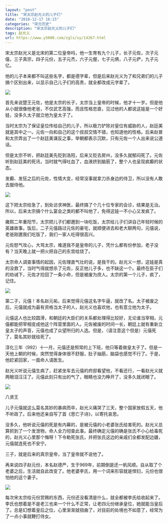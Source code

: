 ```yaml
---
layout: "post"
title: "宋太宗赵光义的儿子们"
date: "2018-12-17 16:15"
categories: "宋元历史"
description: "宋太宗赵光义的儿子们"
tags: 赵光义
url: https://www.y5000.com/zgls/sy/14267.html
---
```






宋太宗赵光义是北宋的第二位皇帝吗，他一生育有九个儿子，长子元佐，次子元僖，三子真宗，四子元份，五子元杰，六子元偓，七子元侢，八子元俨，九子元亿。

他的儿子本来都不叫这些名字，都是德字辈，但是后来赵光义为了和兄弟们的儿子搞个区别出来，以显示自己儿子们的高贵，就全都改成元字辈了。

![](https://img.y5000.com/uploads/allimg/170221/100Q9C44-0.jpg)

首先来说楚王元佐，他是太宗的长子，太宗当上皇帝的时候，他才十一岁。但是他从小就很像他老爸，不仅武艺高强，而且性格忠直，见过他的人都说这娃是一个好娃，没多久太子就立他为皇太子了。

当时太宗为了保证皇位传给自己的儿子，所以极力铲除对皇位有威胁的人，赵廷美就是其中之一。元佐一向和自己的这个叔叔交情不错，也知道他的性格。后来赵普和太宗弄出了一个赵廷美谋反之事，举朝都表示沉默，只有元佐一个人出来说公道话。

但是太宗不听，把赵廷美先贬到洛阳，后来又贬去房州，没多久就郁闷死了。元佐听到赵廷美的死讯，当时就气得吐血了，血液挤到脑筋了，整个人也呈现疯癫的状态。

发癫、发狂之后的元佐，性情大变，经常没事就拿刀杀身边的侍卫，所以没有人敢去服侍他。

![](https://img.y5000.com/uploads/allimg/170221/100Q93U3-1.jpg)

这下把太宗给急了，到处访求神医，最终搞了个几十位专家的会诊，结果是无治。所以，后来太宗搞个什么宴会之类的都不叫他了，免得这娃一不小心又发疯了。

雍熙二年重阳节，太宗把儿子们都邀到一块吃饭，太宗给儿子们讲自己年轻时候的英雄故事。饭后，二子元僖路过元佐的豪宅，就顺便进去和老大聊两句，元僖说，老爸刚邀我们吃饭了，我们一家人吃得很高兴。

元佐怒气攻心，大骂太宗，难道我不是皇帝的儿子，凭什么都有份参加，老子没有？当天晚上就一把火把自己的东宫给烧了。

太宗命人调查事情的起因，元佐理直气壮的说，是我干的。赵光义一想，这娃是真的没救了，当时气得就想杀了元佐，反正他儿子多，也不缺这一个。最终在臣子们的劝诫下，元佐才捡回了一条小命，但是被废为庶人。太宗的第一个儿子，疯了，记住。

![](https://img.y5000.com/uploads/allimg/170221/8-1F22110043Y23.jpg)

第二子，元僖！本名赵元祐，后来觉得元僖这名字牛逼，就改了名。太子被废之后，元僖就成为最有资格当太子的人，赵光义也喜欢他，也有意立他为太子。

元僖这人也比较圆滑，和朝廷的大臣们的关系都处理得比较好，无论谁当宰相，元僖都能把宰相变成他这个阵营里面的人。元佐被废的时间一长，朝廷上就有重新立皇太子的声音，元僖也成了众望所归的人选。但是，（请注意这个但是）元僖死了，莫名其妙就给死了。

淳化三年（992）十一月，元僖还是照常的上下班，他只等着做皇太子了。但是一天他上朝的时候，突然觉得身体很不舒服，肚子抽筋，脑袋也感觉不行了。于是，他赶紧回家，一面命人请医生。

赵光义听说元僖生病了，赶紧坐车去元僖的府邸看望他，不看还行，一看赵光义就两眼泪汪汪了。元僖此刻只有出的气了，眼睛也没力睁开了，没多久就闭眼了。

![](https://img.y5000.com/uploads/allimg/170221/100Q950B-2.jpg)

八贤王

儿子元僖就这么莫名其妙的暴病而卒，赵光义痛哭了三天，整个国家放假五天，他不听政了。后来他还亲自写了首《思亡子诗》，以寄托哀思。

没多久，他听说元僖的死是有内幕的，是被元僖的小老婆张氏给害死的。赵光义总算抓到了一个发泄物，命人全力彻查此事。最终确定元僖的确是张氏不小心给毒死的，赵光义心里那个悔呀！下令勒死张氏，并把张氏这边的亲戚们全都发配边疆，元僖就连死也不安宁。

三子，就是后来的真宗皇帝，当了皇帝就不说他了。

再来说四子赵元份，本名赵德严，生于969年，前期倒是还一帆风顺。自从取了个老婆之后，生活就自此改变了。他老婆李氏，用一个词来形容就是悍妇，元份也很怕他的这个妻子。

![](https://img.y5000.com/uploads/allimg/170221/8-1F22110044b96.jpg)

每次宋太宗给元份赏赐的东西，元份还没看清是什么，就全都被李氏给收起来了。李氏也想着是不是老三也来一个什么不正常，让老四元份继承皇位，她就能当皇后了。总是幻想着皇后之位，心里渐渐就扭曲了，对目前的处境也不如意了，经常为了一点小事就鞭打侍女。
